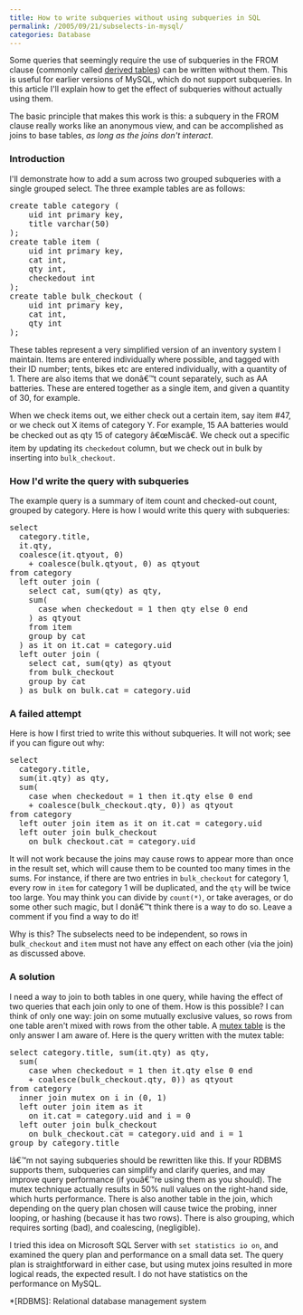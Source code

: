 ```yaml
---
title: How to write subqueries without using subqueries in SQL
permalink: /2005/09/21/subselects-in-mysql/
categories: Database
---
```

Some queries that seemingly require the use of subqueries in the FROM clause (commonly called [derived tables][1]) can be written without them. This is useful for earlier versions of MySQL, which do not support subqueries. In this article I'll explain how to get the effect of subqueries without actually using them.

The basic principle that makes this work is this: a subquery in the FROM clause really works like an anonymous view, and can be accomplished as joins to base tables, *as long as the joins don't interact*.

### Introduction

I'll demonstrate how to add a sum across two grouped subqueries with a single grouped select. The three example tables are as follows:

<pre>create table category (
    uid int primary key,
    title varchar(50)
);
create table item (
    uid int primary key,
    cat int,
    qty int,
    checkedout int
);
create table bulk_checkout (
    uid int primary key,
    cat int,
    qty int
);</pre>

These tables represent a very simplified version of an inventory system I maintain. Items are entered individually where possible, and tagged with their ID number; tents, bikes etc are entered individually, with a quantity of 1. There are also items that we donâ€™t count separately, such as AA batteries. These are entered together as a single item, and given a quantity of 30, for example.

When we check items out, we either check out a certain item, say item #47, or we check out X items of category Y. For example, 15 AA batteries would be checked out as qty 15 of category â€œMiscâ€. We check out a specific item by updating its `checkedout` column, but we check out in bulk by inserting into `bulk_checkout`.

### How I'd write the query with subqueries

The example query is a summary of item count and checked-out count, grouped by category. Here is how I would write this query with subqueries:

<pre>select
  category.title,
  it.qty,
  coalesce(it.qtyout, 0)
    + coalesce(bulk.qtyout, 0) as qtyout
from category
  left outer join (
    select cat, sum(qty) as qty,
    sum(
      case when checkedout = 1 then qty else 0 end
    ) as qtyout
    from item
    group by cat
  ) as it on it.cat = category.uid
  left outer join (
    select cat, sum(qty) as qtyout
    from bulk_checkout
    group by cat
  ) as bulk on bulk.cat = category.uid</pre>

### A failed attempt

Here is how I first tried to write this without subqueries. It will not work; see if you can figure out why:

<pre>select
  category.title,
  sum(it.qty) as qty,
  sum(
    case when checkedout = 1 then it.qty else 0 end
    + coalesce(bulk_checkout.qty, 0)) as qtyout
from category
  left outer join item as it on it.cat = category.uid
  left outer join bulk_checkout
    on bulk_checkout.cat = category.uid</pre>

It will not work because the joins may cause rows to appear more than once in the result set, which will cause them to be counted too many times in the sums. For instance, if there are two entries in `bulk_checkout` for category 1, every row in `item` for category 1 will be duplicated, and the `qty` will be twice too large. You may think you can divide by `count(*)`, or take averages, or do some other such magic, but I donâ€™t think there is a way to do so. Leave a comment if you find a way to do it!

Why is this? The subselects need to be independent, so rows in bulk`_checkout` and `item` must not have any effect on each other (via the join) as discussed above.

### A solution

I need a way to join to both tables in one query, while having the effect of two queries that each join only to one of them. How is this possible? I can think of only one way: join on some mutually exclusive values, so rows from one table aren't mixed with rows from the other table. A [mutex table][2] is the only answer I am aware of. Here is the query written with the mutex table:

<pre>select category.title, sum(it.qty) as qty,
  sum(
    case when checkedout = 1 then it.qty else 0 end
    + coalesce(bulk_checkout.qty, 0)) as qtyout
from category
  inner join mutex on i in (0, 1)
  left outer join item as it
    on it.cat = category.uid and i = 0
  left outer join bulk_checkout
    on bulk_checkout.cat = category.uid and i = 1
group by category.title</pre>

Iâ€™m not saying subqueries should be rewritten like this. If your RDBMS supports them, subqueries can simplify and clarify queries, and may improve query performance (if youâ€™re using them as you should). The mutex technique actually results in 50% null values on the right-hand side, which hurts performance. There is also another table in the join, which depending on the query plan chosen will cause twice the probing, inner looping, or hashing (because it has two rows). There is also grouping, which requires sorting (bad), and coalescing, (negligible).

I tried this idea on Microsoft SQL Server with `set statistics io on`, and examined the query plan and performance on a small data set. The query plan is straightforward in either case, but using mutex joins resulted in more logical reads, the expected result. I do not have statistics on the performance on MySQL.

 [1]: /blog/2005/09/26/sql-subqueries-and-derived-tables/
 [2]: http://www.xaprb.com/blog/2005/09/22/mutex-tables-in-sql/

 *[RDBMS]: Relational database management system
